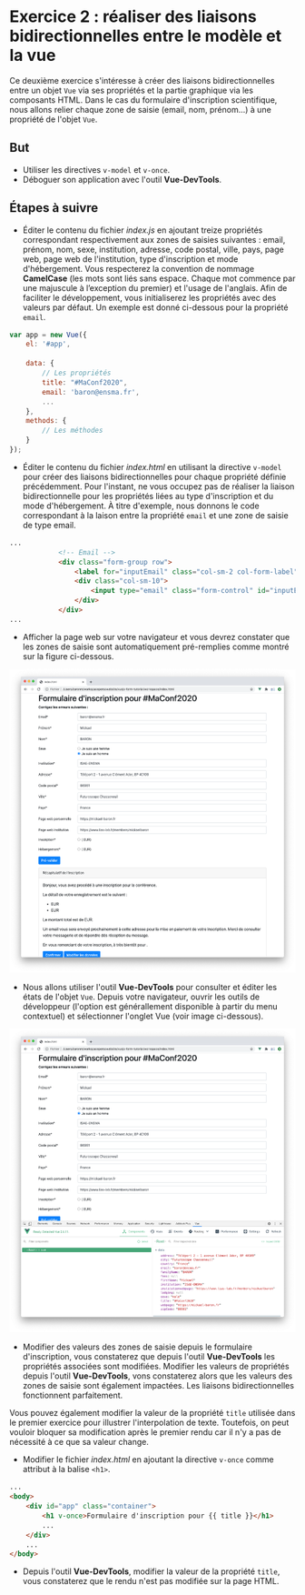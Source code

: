 # Exercice 2 : réaliser des liaisons bidirectionnelles entre le modèle et la vue

Ce deuxième exercice s'intéresse à créer des liaisons bidirectionnelles entre un objet `Vue` via ses propriétés et la partie graphique via les composants HTML. Dans le cas du formulaire d'inscription scientifique, nous allons relier chaque zone de saisie (email, nom, prénom...) à une propriété de l'objet `Vue`.

## But

* Utiliser les directives `v-model` et `v-once`.
* Déboguer son application avec l'outil **Vue-DevTools**.

## Étapes à suivre

* Éditer le contenu du fichier _index.js_ en ajoutant treize propriétés correspondant respectivement aux zones de saisies suivantes : email, prénom, nom, sexe, institution, adresse, code postal, ville, pays, page web, page web de l'institution, type d'inscription et mode d'hébergement. Vous respecterez la convention de nommage **CamelCase** (les mots sont liés sans espace. Chaque mot commence par une majuscule à l’exception du premier) et l'usage de l'anglais. Afin de faciliter le développement, vous initialiserez les propriétés avec des valeurs par défaut. Un exemple est donné ci-dessous pour la propriété `email`.

```JavaScript
var app = new Vue({
    el: '#app',

    data: {
        // Les propriétés
        title: "#MaConf2020",
        email: 'baron@ensma.fr',
        ...
    },
    methods: {
        // Les méthodes
    }
});
```

* Éditer le contenu du fichier _index.html_ en utilisant la directive `v-model` pour créer des liaisons bidirectionnelles pour chaque propriété définie précédemment. Pour l'instant, ne vous occupez pas de réaliser la liaison bidirectionnelle pour les propriétés liées au type d'inscription et du mode d'hébergement. À titre d'exemple, nous donnons le code correspondant à la laison entre la propriété `email` et une zone de saisie de type email.

```html
...
            <!-- Email -->
            <div class="form-group row">
                <label for="inputEmail" class="col-sm-2 col-form-label">Email*</label>
                <div class="col-sm-10">
                    <input type="email" class="form-control" id="inputEmail" placeholder="Email" v-model="email">
                </div>
            </div>
...
```

* Afficher la page web sur votre navigateur et vous devrez constater que les zones de saisie sont automatiquement pré-remplies comme montré sur la figure ci-dessous.

![Formulaire d'inscription](./images/exercice2_registration_form.png "Formulaire d'inscription")

* Nous allons utiliser l'outil **Vue-DevTools** pour consulter et éditer les états de l'objet `Vue`. Depuis votre navigateur, ouvrir les outils de développeur (l'option est générallement disponible à partir du menu contextuel) et sélectionner l'onglet Vue (voir image ci-dessous).

![Outil Vue-DevTools](./images/exercice2_vue-devtools.png "Outil Vue-DevTools")

* Modifier des valeurs des zones de saisie depuis le formulaire d'inscription, vous constaterez que depuis l'outil **Vue-DevTools** les propriétés associées sont modifiées. Modifier les valeurs de propriétés depuis l'outil **Vue-DevTools**, vons constaterez alors que les valeurs des zones de saisie sont également impactées. Les liaisons bidirectionnelles fonctionnent parfaitement. 

Vous pouvez également modifier la valeur de la propriété `title` utilisée dans le premier exercice pour illustrer l'interpolation de texte. Toutefois, on peut vouloir bloquer sa modification après le premier rendu car il n'y a pas de nécessité à ce que sa valeur change.

* Modifier le fichier _index.html_ en ajoutant la directive `v-once` comme attribut à la balise `<h1>`.

```html
...
<body>
    <div id="app" class="container">
        <h1 v-once>Formulaire d'inscription pour {{ title }}</h1>
        ...
    </div>
    ...
</body>
```

* Depuis l'outil **Vue-DevTools**, modifier la valeur de la propriété `title`, vous constaterez que le rendu n'est pas modifiée sur la page HTML.